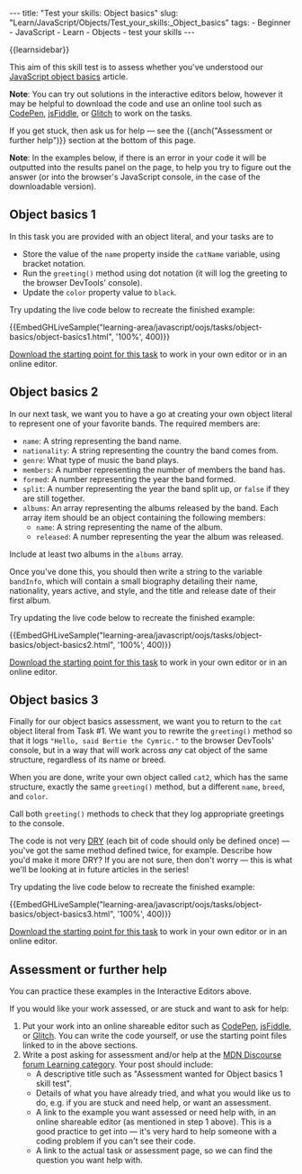 --- title: "Test your skills: Object basics" slug: "Learn/JavaScript/Objects/Test\_your\_skills:\_Object\_basics" tags: - Beginner - JavaScript - Learn - Objects - test your skills ---

{{learnsidebar}}

This aim of this skill test is to assess whether you've understood our [JavaScript object basics](/en-US/docs/Learn/JavaScript/Objects/Basics) article.

**Note**: You can try out solutions in the interactive editors below, however it may be helpful to download the code and use an online tool such as [CodePen](https://codepen.io/), [jsFiddle](https://jsfiddle.net/), or [Glitch](https://glitch.com/) to work on the tasks.  
  
If you get stuck, then ask us for help — see the {{anch("Assessment or further help")}} section at the bottom of this page.

**Note**: In the examples below, if there is an error in your code it will be outputted into the results panel on the page, to help you try to figure out the answer (or into the browser's JavaScript console, in the case of the downloadable version).

Object basics 1
---------------

In this task you are provided with an object literal, and your tasks are to

-   Store the value of the `name` property inside the `catName` variable, using bracket notation.
-   Run the `greeting()` method using dot notation (it will log the greeting to the browser DevTools' console).
-   Update the `color` property value to `black`.

Try updating the live code below to recreate the finished example:

{{EmbedGHLiveSample("learning-area/javascript/oojs/tasks/object-basics/object-basics1.html", '100%', 400)}}

[Download the starting point for this task](https://github.com/mdn/learning-area/tree/master/javascript/oojs/tasks/object-basics/object-basics1-download.html) to work in your own editor or in an online editor.

Object basics 2
---------------

In our next task, we want you to have a go at creating your own object literal to represent one of your favorite bands. The required members are:

-   `name`: A string representing the band name.
-   `nationality`: A string representing the country the band comes from.
-   `genre`: What type of music the band plays.
-   `members`: A number representing the number of members the band has.
-   `formed`: A number representing the year the band formed.
-   `split`: A number representing the year the band split up, or `false` if they are still together.
-   `albums`: An array representing the albums released by the band. Each array item should be an object containing the following members:
    -   `name`: A string representing the name of the album.
    -   `released`: A number representing the year the album was released.

Include at least two albums in the `albums` array.   

Once you've done this, you should then write a string to the variable `bandInfo`, which will contain a small biography detailing their name, nationality, years active, and style, and the title and release date of their first album.

Try updating the live code below to recreate the finished example:

{{EmbedGHLiveSample("learning-area/javascript/oojs/tasks/object-basics/object-basics2.html", '100%', 400)}}

[Download the starting point for this task](https://github.com/mdn/learning-area/tree/master/javascript/oojs/tasks/object-basics/object-basics2-download.html) to work in your own editor or in an online editor.

Object basics 3
---------------

Finally for our object basics assessment, we want you to return to the `cat` object literal from Task \#1. We want you to rewrite the `greeting()` method so that it logs `"Hello, said Bertie the Cymric."` to the browser DevTools' console, but in a way that will work across *any* cat object of the same structure, regardless of its name or breed.

When you are done, write your own object called `cat2`, which has the same structure, exactly the same `greeting()` method, but a different `name`, `breed`, and `color`.

Call both `greeting()` methods to check that they log appropriate greetings to the console.

The code is not very [DRY](https://en.wikipedia.org/wiki/Don%27t_repeat_yourself) (each bit of code should only be defined once) — you've got the same method defined twice, for example. Describe how you'd make it more DRY? If you are not sure, then don't worry — this is what we'll be looking at in future articles in the series!

Try updating the live code below to recreate the finished example:

{{EmbedGHLiveSample("learning-area/javascript/oojs/tasks/object-basics/object-basics3.html", '100%', 400)}}

[Download the starting point for this task](https://github.com/mdn/learning-area/tree/master/javascript/oojs/tasks/object-basics/object-basics3-download.html) to work in your own editor or in an online editor.

Assessment or further help
--------------------------

You can practice these examples in the Interactive Editors above.

If you would like your work assessed, or are stuck and want to ask for help:

1.  Put your work into an online shareable editor such as [CodePen](https://codepen.io/), [jsFiddle](https://jsfiddle.net/), or [Glitch](https://glitch.com/). You can write the code yourself, or use the starting point files linked to in the above sections.
2.  Write a post asking for assessment and/or help at the [MDN Discourse forum Learning category](https://discourse.mozilla.org/c/mdn/learn). Your post should include:
    -   A descriptive title such as "Assessment wanted for Object basics 1 skill test".
    -   Details of what you have already tried, and what you would like us to do, e.g. if you are stuck and need help, or want an assessment.
    -   A link to the example you want assessed or need help with, in an online shareable editor (as mentioned in step 1 above). This is a good practice to get into — it's very hard to help someone with a coding problem if you can't see their code.
    -   A link to the actual task or assessment page, so we can find the question you want help with.
